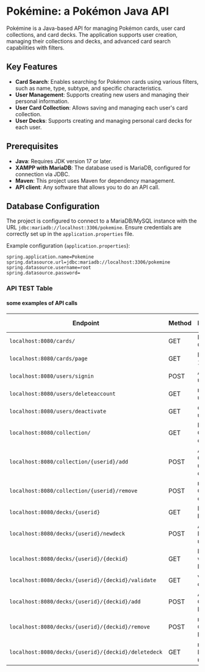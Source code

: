 # Pokémine: a Pokémon Java API

Pokémine is a Java-based API for managing Pokémon cards, user card collections, and card decks. The application supports user creation, managing their collections and decks, and advanced card search capabilities with filters.

## Key Features

- **Card Search**: Enables searching for Pokémon cards using various filters, such as name, type, subtype, and specific characteristics.
- **User Management**: Supports creating new users and managing their personal information.
- **User Card Collection**: Allows saving and managing each user's card collection.
- **User Decks**: Supports creating and managing personal card decks for each user.

## Prerequisites

- **Java**: Requires JDK version 17 or later.
- **XAMPP with MariaDB**: The database used is MariaDB, configured for connection via JDBC.
- **Maven**: This project uses Maven for dependency management.
- **API client**: Any software that allows you to do an API call.

## Database Configuration

The project is configured to connect to a MariaDB/MySQL instance with the URL `jdbc:mariadb://localhost:3306/pokemine`. Ensure credentials are correctly set up in the `application.properties` file.

Example configuration (`application.properties`):

```properties
spring.application.name=Pokemine
spring.datasource.url=jdbc:mariadb://localhost:3306/pokemine
spring.datasource.username=root
spring.datasource.password=
```

### API TEST  Table 
#### some examples of API calls
| Endpoint                                         | Method   | Description                                | Parameters                                   | request body |
|--------------------------------------------------|----------|--------------------------------------------|----------------------------------------------|---------|
| `localhost:8080/cards/`                           | GET      | Fetch all Cards                            | `name`,`type`,`artist`,`set`,`rarity`,<br>`supertype`,`series`,`generation`,`id`,`page` | - |
| `localhost:8080/cards/page`                    | GET        | Fetch  First 100 Cards                           | `page`                | yes |
| `localhost:8080/users/signin`                    | POST        | Add new user                          | `username`,`email`,`password`                | yes |
| `localhost:8080/users/deleteaccount`              | GET         | remove user with id                   | `id`                                         | yes |
| `localhost:8080/users/deactivate`              | GET         | deactivates user with id                   | `id`                                         | yes |
| `localhost:8080/collection/` | GET         | Fetch all Cards of collection         | `userid`                                         | yes
| `localhost:8080/collection/{userid}/add`  | POST        | Add new Card to user collection            |  `cardid`                           | yes
| `localhost:8080/collection/{userid}/remove`| POST       | remove Card From collection           | `cardid`                            | yes
| `localhost:8080/decks/{userid}` | GET         | Fetch Deck by User id                 | `None`                                     | - |
| `localhost:8080/decks/{userid}/newdeck`| POST        | Add new Deck to user                  | `name`, `description`                    | yes
| `localhost:8080/decks/{userid}/{deckid}`| GET        | Fecth User with speci. Deck Id        |`None`                                        | - |
| `localhost:8080/decks/{userid}/{deckid}/validate`| GET | validation of decks                 | `None`                                       | - |
| `localhost:8080/decks/{userid}/{deckid}/add`| POST | Add new Card to Deck                 | `cardid`                                        | yes |
| `localhost:8080/decks/{userid}/{deckid}/remove`| POST | remove Card from Deck                 | `cardid`                                        | yes |
| `localhost:8080/decks/{userid}/{deckid}/deletedeck`| GET | remove Deck for user                  | `deckid`                                        | yes |

